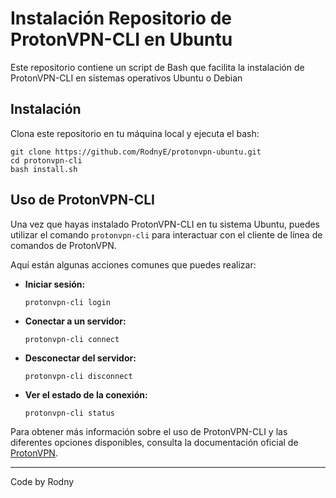 # Instalación Repositorio de ProtonVPN-CLI en Ubuntu

Este repositorio contiene un script de Bash que facilita la instalación de ProtonVPN-CLI en sistemas operativos Ubuntu o Debian

## Instalación

Clona este repositorio en tu máquina local y ejecuta el bash:
   ```
   git clone https://github.com/RodnyE/protonvpn-ubuntu.git
   cd protonvpn-cli
   bash install.sh
   ```

## Uso de ProtonVPN-CLI

Una vez que hayas instalado ProtonVPN-CLI en tu sistema Ubuntu, puedes utilizar el comando `protonvpn-cli` para interactuar con el cliente de línea de comandos de ProtonVPN. 

Aquí están algunas acciones comunes que puedes realizar:

- **Iniciar sesión:**
  ```
  protonvpn-cli login
  ```

- **Conectar a un servidor:** 
  ```
  protonvpn-cli connect
  ```

- **Desconectar del servidor:**
  ```
  protonvpn-cli disconnect
  ```

- **Ver el estado de la conexión:**
  ```
  protonvpn-cli status
  ```

Para obtener más información sobre el uso de ProtonVPN-CLI y las diferentes opciones disponibles, consulta la documentación oficial de [ProtonVPN](https://protonvpn.com/support/linux-vpn-tool/).

---
Code by Rodny
